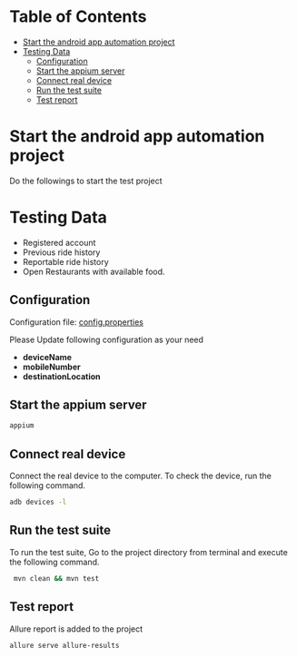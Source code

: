 Table of Contents
=================

* [Start the android app automation project](#start-the-android-app-automation-project)
* [Testing Data](#testing-data)
    * [Configuration](#configuration)
    * [Start the appium server](#start-the-appium-server)
    * [Connect real device](#connect-real-device)
    * [Run the test suite](#run-the-test-suite)
    * [Test report](#test-report)


# Start the android app automation project
Do the followings to start the test project
# Testing Data
- Registered account
- Previous ride history
- Reportable ride history
- Open Restaurants with available food.

## Configuration
Configuration file: [config.properties](../src/test/resources/config.properties)

Please Update following configuration as your need
- **deviceName**
- **mobileNumber**
- **destinationLocation**

## Start the appium server
```bash
appium
```
## Connect real device
Connect the real device to the computer.
To check the device, run the following command.
```bash
adb devices -l
```
## Run the test suite
To run the test suite, Go to the project directory from terminal and execute the following command.
```bash
 mvn clean && mvn test
```

## Test report
Allure report is added to the project
```bash
allure serve allure-results
```